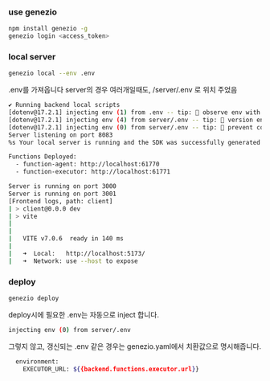 ### use genezio
```bash
npm install genezio -g
genezio login <access_token>

```
### local server
```bash
genezio local --env .env
```
.env를 가져옵니다
server의 경우 여러개일때도, /server/.env 로 위치 주었음

```bash
✔ Running backend local scripts
[dotenv@17.2.1] injecting env (1) from .env -- tip: 📡 observe env with Radar: https://dotenvx.com/radar
[dotenv@17.2.1] injecting env (4) from server/.env -- tip: 📡 version env with Radar: https://dotenvx.com/radar
[dotenv@17.2.1] injecting env (0) from server/.env -- tip: 🔐 prevent committing .env to code: https://dotenvx.com/precommit
Server listening on port 8083
%s Your local server is running and the SDK was successfully generated!

Functions Deployed:
  - function-agent: http://localhost:61770
  - function-executor: http://localhost:61771

Server is running on port 3000
Server is running on port 3001
[Frontend logs, path: client]
| > client@0.0.0 dev
| > vite
|
|
|   VITE v7.0.6  ready in 140 ms
|
|   ➜  Local:   http://localhost:5173/
|   ➜  Network: use --host to expose
```

### deploy
```bash
genezio deploy
```
deploy시에 필요한 .env는 자동으로 inject 합니다.
```bash
injecting env (0) from server/.env
```
그렇지 않고, 갱신되는 .env 같은 경우는 
genezio.yaml에서 치환값으로 명시해줍니다.
```bash
  environment:
    EXECUTOR_URL: ${{backend.functions.executor.url}}
```